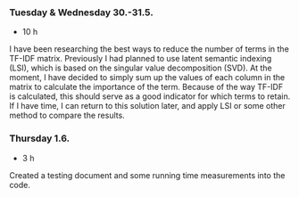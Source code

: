 ### Tuesday & Wednesday 30.-31.5.
- 10 h

I have been researching the best ways to reduce the number of terms in the TF-IDF matrix. Previously I had planned to use latent semantic indexing (LSI), which is based on the singular value decomposition (SVD). At the moment, I have decided to simply sum up the values of each column in the matrix to calculate the importance of the term. Because of the way TF-IDF is calculated, this should serve as a good indicator for which terms to retain. If I have time, I can return to this solution later, and apply LSI or some other method to compare the results.

### Thursday 1.6.
- 3 h

Created a testing document and some running time measurements into the code.
